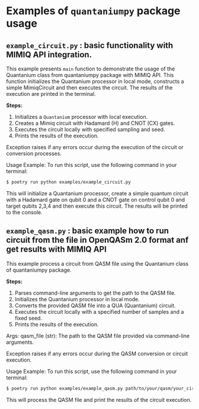 # Examples of `quantaniumpy` package  usage 

## `example_circuit.py` : basic functionality with MIMIQ API integration.

This example presents `main` function to demonstrate the usage of the Quantanium class from quantaniumpy package with MIMIQ API.
This function initializes the Quantanium processor in local mode, constructs a simple MimiqCircuit and then executes the circuit. 
The results of the execution are printed in the terminal.

**Steps:**
1. Initializes a `Quantanium` processor with local execution.
2. Creates a Mimiq circuit with Hadamard (H) and CNOT (CX) gates.
3. Executes the circuit locally with specified sampling and seed.
4. Prints the results of the execution.

Exception raises if any errors occur during the execution of the circuit or conversion processes.

Usage Example:
To run this script, use the following command in your terminal:

```bash
$ poetry run python examples/example_circuit.py 
```

This will initialize a Quantanium processor, create a simple quantum circuit with a Hadamard gate on 
qubit 0 and a CNOT gate on control qubit 0 and target qubits 2,3,4 and then execute this circuit.
The results will be printed to the console.


## `example_qasm.py` : basic example how to run circuit from the file in OpenQASm 2.0 format anf get results with MIMIQ API

This example process a circuit from QASM file using the Quantanium class of quantaniumpy package.

**Steps:**
1. Parses command-line arguments to get the path to the QASM file.
2. Initializes the Quantanium processor in local mode.
3. Converts the provided QASM file into a QUA (Quantanium) circuit.
4. Executes the circuit locally with a specified number of samples and a fixed seed.
5. Prints the results of the execution.

Args:
    qasm_file (str): The path to the QASM file provided via command-line arguments.

Exception raises if any errors occur during the QASM conversion or circuit execution.
    
Usage Example:
To run this script, use the following command in your terminal:
        
```bash
$ poetry run python examples/example_qasm.py path/to/your/qasm/your_circuit.qasm
```
This will process the QASM file and print the results of the circuit execution.
